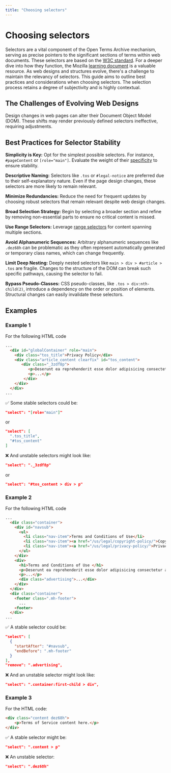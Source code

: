 ```yaml
---
title: "Choosing selectors"
---
```


# Choosing selectors

Selectors are a vital component of the Open Terms Archive mechanism, serving as precise pointers to the significant sections of terms within web documents. These selectors are based on the [W3C standard](https://www.w3.org/TR/selectors-3/). For a deeper dive into how they function, the Mozilla [learning document](https://developer.mozilla.org/en-US/docs/Learn/CSS/Building_blocks/Selectors) is a valuable resource. As web designs and structures evolve, there's a challenge to maintain the relevancy of selectors. This guide aims to outline best practices and considerations when choosing selectors. The selection process retains a degree of subjectivity and is highly contextual.

## The Challenges of Evolving Web Designs

Design changes in web pages can alter their Document Object Model (DOM). These shifts may render previously defined selectors ineffective, requiring adjustments.

## Best Practices for Selector Stability

**Simplicity is Key:** Opt for the simplest possible selectors. For instance, `#pageContent` or `[role="main"]`. Evaluate the weight of their [specificity](https://developer.mozilla.org/en-US/docs/Web/CSS/Specificity) to ensure stability.

**Descriptive Naming:** Selectors like `.tos` or `#legal-notice` are preferred due to their self-explanatory nature. Even if the page design changes, these selectors are more likely to remain relevant.

**Minimize Redundancies:** Reduce the need for frequent updates by choosing robust selectors that remain relevant despite web design changes.

**Broad Selection Strategy:** Begin by selecting a broader section and refine by removing non-essential parts to ensure no critical content is missed.

**Use Range Selectors:** Leverage [range selectors](https://docs.opentermsarchive.org/contributing-terms/#range-selectors) for content spanning multiple sections.

**Avoid Alphanumeric Sequences:** Arbitrary alphanumeric sequences like `.dez68h` can be problematic as they often represent automatically generated or temporary class names, which can change frequently.

**Limit Deep Nesting:** Deeply nested selectors like `main > div > #article > .tos` are fragile. Changes to the structure of the DOM can break such specific pathways, causing the selector to fail.

**Bypass Pseudo-Classes:** CSS pseudo-classes, like `.tos > div:nth-child(2)`, introduce a dependency on the order or position of elements. Structural changes can easily invalidate these selectors.

## Examples

### Example 1

For the following HTML code

```html
...
  <div id="globalContainer" role="main">
    <div class="tos_title">Privacy Policy</div>
    <div class="article_content clearfix" id="tos_content">
       <div class="_3zdf8p">
          <p>Deserunt ea reprehenderit esse dolor adipisicing consectetur aliquip ex magna consequat. Labore eiusmod eiusmod irure enim veniam excepteur commodo laborum et deserunt amet incididunt. Duis id ipsum consequat nulla veniam Lorem elit.<p>
          <p>...</p>
        </div>
    </div>
  </div>
...
```

✅ Some stable selectors could be:

```json
"select": "[role="main"]"
```

or

```json
"select": [
  ".tos_title",
  "#tos_content"
]
```

❌ And unstable selectors might look like:

```json
"select": "._3zdf8p"
```

or

```json
"select": "#tos_content > div > p"
```

### Example 2

For the following HTML code

```html
...
  <div class="container">
    <div id="navsub">
      <ul>
        <li class="nav-item">Terms and Conditions of Use</li>
        <li class="nav-item"><a href="/us/legal/copyright-policy/">Copyright Policy</a></li>
        <li class="nav-item"><a href="/us/legal/privacy-policy/">Privacy Policy</a></li>
      </ul>
    </div>
    <div>
      <h1>Terms and Conditions of Use </h1>
      <p>Deserunt ea reprehenderit esse dolor adipisicing consectetur aliquip ex magna consequat. Labore eiusmod eiusmod irure enim veniam excepteur commodo laborum et deserunt amet incididunt. Duis id ipsum consequat nulla veniam Lorem elit.<p>
      <p>...</p>
      <div class="advertising">...</div>
    </div>
  </div>
  <div class="container">
    <footer class=".mh-footer">
      ...
    <footer>
  </div>
...
```

✅ A stable selector could be:

```json
"select": [
  {
    "startAfter": "#navsub",
    "endBefore": ".mh-footer"
  }
],
"remove": ".advertising",
```

❌ And an unstable selector might look like:

```json
"select": ".container:first-child > div",
```
### Example 3

For the HTML code:

```html
<div class="content dez68h">
    <p>Terms of Service content here.</p>
</div>
```

✅ A stable selector might be:

```json
"select": ".content > p"
```

❌ An unstable selector:

```json
"select": ".dez68h"
```
